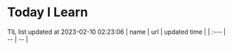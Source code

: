 # Today I Learn 
TIL list updated at 2023-02-10 02:23:06
| name | url | updated time |
| :--- | -- | -- |
